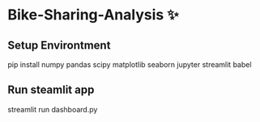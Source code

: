 # Bike-Sharing-Analysis :sparkles:

## Setup Environtment
pip install numpy pandas scipy matplotlib seaborn jupyter streamlit babel

## Run steamlit app
streamlit run dashboard.py
